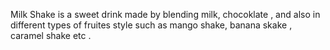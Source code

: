 Milk Shake is a sweet drink made by blending milk, chocoklate , and also in different types of fruites style such as mango shake, banana skake , caramel shake etc .